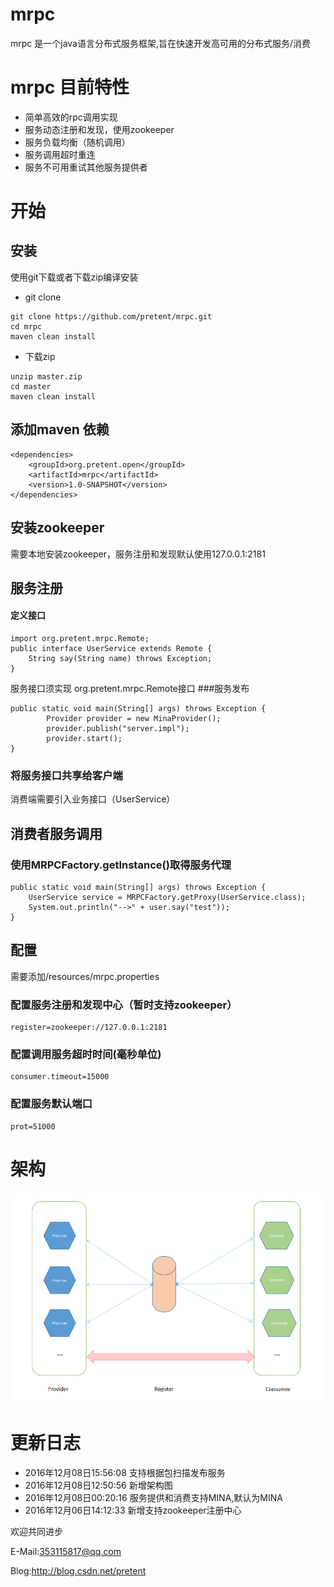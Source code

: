 # mrpc
mrpc 是一个java语言分布式服务框架,旨在快速开发高可用的分布式服务/消费
# mrpc 目前特性
* 简单高效的rpc调用实现
* 服务动态注册和发现，使用zookeeper
* 服务负载均衡（随机调用）
* 服务调用超时重连
* 服务不可用重试其他服务提供者


# 开始

## 安装

使用git下载或者下载zip编译安装

* git clone

```
git clone https://github.com/pretent/mrpc.git
cd mrpc
maven clean install
```

* 下载zip

```
unzip master.zip
cd master
maven clean install
```

## 添加maven 依赖
```
<dependencies>
	<groupId>org.pretent.open</groupId>
	<artifactId>mrpc</artifactId>
	<version>1.0-SNAPSHOT</version>
</dependencies>
```

## 安装zookeeper
需要本地安装zookeeper，服务注册和发现默认使用127.0.0.1:2181

## 服务注册
#### 定义接口
```
import org.pretent.mrpc.Remote;
public interface UserService extends Remote {
    String say(String name) throws Exception;
}
```
服务接口须实现 org.pretent.mrpc.Remote接口
###服务发布
```
public static void main(String[] args) throws Exception {
		Provider provider = new MinaProvider();
		provider.publish("server.impl");
		provider.start();
}
```
### 将服务接口共享给客户端
消费端需要引入业务接口（UserService）
## 消费者服务调用
### 使用MRPCFactory.getInstance()取得服务代理
```
public static void main(String[] args) throws Exception {
	UserService service = MRPCFactory.getProxy(UserService.class);
	System.out.println("-->" + user.say("test"));
}
```
## 配置

需要添加/resources/mrpc.properties

### 配置服务注册和发现中心（暂时支持zookeeper）
```
register=zookeeper://127.0.0.1:2181
```

### 配置调用服务超时时间(毫秒单位)
```
consumer.timeout=15000
```

### 配置服务默认端口
```
prot=51000
```

# 架构

![Architecture](./architecture.png)

# 更新日志

* 2016年12月08日15:56:08 支持根据包扫描发布服务
* 2016年12月08日12:50:56 新增架构图
* 2016年12月08日00:20:16 服务提供和消费支持MINA,默认为MINA
* 2016年12月06日14:12:33 新增支持zookeeper注册中心


欢迎共同进步

E-Mail:353115817@qq.com

Blog:http://blog.csdn.net/pretent